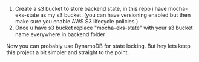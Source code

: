 1. Create a s3 bucket to store backend state, in this repo i have mocha-eks-state as my s3 bucket. (you can have versioning enabled but then make sure you enable AWS S3 lifecycle policies.)
2. Once u have s3 bucket replace "mocha-eks-state" with your s3 bucket name everywhere in backend folder

Now you can probably use DynamoDB for state locking. But hey lets keep this project a bit simpler and straight to the point.
